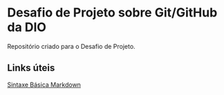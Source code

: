 # Desafio de Projeto sobre Git/GitHub da DIO
Repositório criado para o Desafio de Projeto.

## Links  úteis

[Sintaxe Básica Markdown](https://www.markdownguide.org/basic-syntax/)
